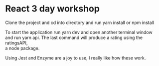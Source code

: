 # React 3 day workshop

Clone the project and cd into directory and run yarn install or npm install    

To start the application run yarn dev and open another terminal window    
and run yarn api. The last command will produce a rating using the ratingsAPI,    
a node package.    

Using Jest and Enzyme are a joy to use, I really like how these work.
